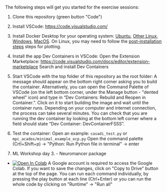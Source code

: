 The following steps will get you started for the exercise sessions:

1. Clone this repository (green button "Code")
2. Install VSCode: https://code.visualstudio.com/
3. Install Docker Desktop for your operating system:
   [Ubuntu](https://docs.docker.com/desktop/install/ubuntu/), [Other Linux](https://docs.docker.com/desktop/install/linux-install/), [Windows](https://docs.docker.com/desktop/install/windows-install/), [MacOS](https://docs.docker.com/desktop/install/mac-install/).
   On Linux, you may need to follow the [post-installation steps](https://docs.docker.com/engine/install/linux-postinstall/) steps for
   plotting.
4. Install the app Dev Containers in VSCode:
        Open the Extension Marketplace: https://code.visualstudio.com/docs/editor/extension-marketplace
        Search and install Dev Containers
5. Start VSCode with the top folder of this repository as the root folder:
        A message should appear on the bottom right corner asking you to build the container.
        Alternatively, you can open the Command Palette of VSCode (on the left bottom corner, under the Manage button - "dented wheel" icon) and type in “Dev Containers: Rebuild and Reopen in Container.”.
        Click on it to start building the image and wait until the container runs. Depending on your computer and internet connection, the process can take several minutes.
        You can check that you are running the dev container by looking at the bottom left corner where a field should state “Dev Container: DevContainerFSSS”.

6. Test the container: Open an example: `casadi_test.py` or `mpc_acados/minimal_example_ocp.py`
       Open the command palette (Crtl+Shift+p) -> "Python: Run Python file in terminal" -> enter

7. ML Workshop day 3. - Neuromancer package
+ <a target="_blank" href="https://colab.research.google.com/github/pnnl/neuromancer/blob/master/examples/tutorials/part_1_linear_regression.ipynb](https://colab.research.google.com/github/CPCLAB-UNIPI/FrontSeatSummerSchool/blob/main/Ex_ML.ipynb)"><img src="https://colab.research.google.com/assets/colab-badge.svg" alt="Open In Colab"/></a>
A Google account is required to access the Google Colab. If you want to save the changes, click on "Copy to Drive" button at the top of the page. You can run each command individually, by pressing the play button at each line (Ctrl+Enter) or you can run the whole code by clicking on "Runtime" -> "Run all"

